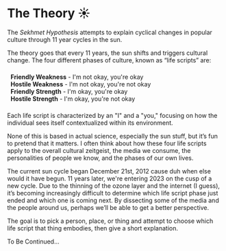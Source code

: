 <script lang="ts">
  import Divider from "$lib/components/Divider.svelte"
  import Head from "$lib/components/Head.svelte"
</script>

<style lang="postcss">
  ul {
    list-style: none;
    padding: 0.5rem;
  }
</style>

<Head title="The Theory ☀️" description="Friendly Strength examines culture through the lens of the Sekhmet Hypothesis." />

# The Theory ☀️

<Divider />

The _Sekhmet Hypothesis_ attempts to explain cyclical changes in popular culture through 11 year cycles in the sun.

The theory goes that every 11 years, the sun shifts and triggers cultural change. The four different phases of culture, known as “life scripts” are:

- **Friendly Weakness** - I'm not okay, you're okay
- **Hostile Weakness** - I'm not okay, you're not okay
- **Friendly Strength** - I'm okay, you're okay
- **Hostile Strength** - I'm okay, you're not okay

Each life script is characterized by an "I" and a "you," focusing on how the individual sees itself contextualized within its environment.

None of this is based in actual science, especially the sun stuff, but it’s fun to pretend that it matters. I often think about how these four life scripts apply to the overall cultural zeitgeist, the media we consume, the personalities of people we know, and the phases of our own lives.

The current sun cycle began December 21st, 2012 cause duh when else would it have begun. 11 years later, we're entering 2023 on the cusp of a new cycle. Due to the thinning of the ozone layer and the internet (I guess), it’s becoming increasingly difficult to determine which life script phase just ended and which one is coming next. By dissecting some of the media and the people around us, perhaps we’ll be able to get a better perspective.

The goal is to pick a person, place, or thing and attempt to choose which life script that thing embodies, then give a short explanation.

To Be Continued...
